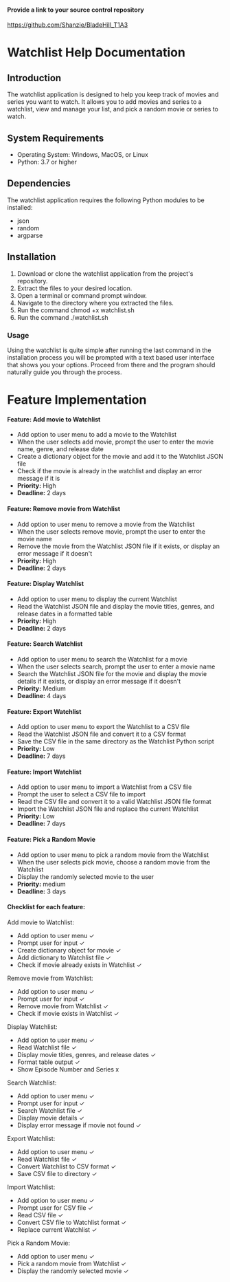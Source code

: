 #### Provide a link to your source control repository
https://github.com/Shanzie/BladeHill_T1A3

# Watchlist Help Documentation

## Introduction

The watchlist application is designed to help you keep track of movies and series you want to watch. It allows you to add movies and series to a watchlist, view and manage your list, and pick a random movie or series to watch.

## System Requirements

- Operating System: Windows, MacOS, or Linux
- Python: 3.7 or higher

## Dependencies

The watchlist application requires the following Python modules to be installed:

- json
- random
- argparse

## Installation

1. Download or clone the watchlist application from the project's repository.
2. Extract the files to your desired location.
3. Open a terminal or command prompt window.
4. Navigate to the directory where you extracted the files.
5. Run the command chmod +x watchlist.sh
6. Run the command ./watchlist.sh

### Usage

Using the watchlist is quite simple after running the last command in the installation process you will be prompted with a text based user interface that shows you your options. Proceed from there and the program should naturally guide you through the process.



# Feature Implementation

#### Feature: Add movie to Watchlist
- Add option to user menu to add a movie to the Watchlist
- When the user selects add movie, prompt the user to enter the movie name, genre, and release date
- Create a dictionary object for the movie and add it to the Watchlist JSON file
- Check if the movie is already in the watchlist and display an error message if it is
- **Priority:** High
- **Deadline:** 2 days

#### Feature: Remove movie from Watchlist
- Add option to user menu to remove a movie from the Watchlist
- When the user selects remove movie, prompt the user to enter the movie name
- Remove the movie from the Watchlist JSON file if it exists, or display an error message if it doesn't
- **Priority:** High
- **Deadline:** 2 days

#### Feature: Display Watchlist
- Add option to user menu to display the current Watchlist
- Read the Watchlist JSON file and display the movie titles, genres, and release dates in a formatted table
- **Priority:** High
- **Deadline:** 2 days

#### Feature: Search Watchlist
- Add option to user menu to search the Watchlist for a movie
- When the user selects search, prompt the user to enter a movie name
- Search the Watchlist JSON file for the movie and display the movie details if it exists, or display an error message if it doesn't
- **Priority:** Medium
- **Deadline:** 4 days

#### Feature: Export Watchlist
- Add option to user menu to export the Watchlist to a CSV file
- Read the Watchlist JSON file and convert it to a CSV format
- Save the CSV file in the same directory as the Watchlist Python script
- **Priority:** Low
- **Deadline:** 7 days

#### Feature: Import Watchlist
- Add option to user menu to import a Watchlist from a CSV file
- Prompt the user to select a CSV file to import
- Read the CSV file and convert it to a valid Watchlist JSON file format
- Import the Watchlist JSON file and replace the current Watchlist
- **Priority:** Low
- **Deadline:** 7 days

#### Feature: Pick a Random Movie
- Add option to user menu to pick a random movie from the Watchlist
- When the user selects pick movie, choose a random movie from the Watchlist
- Display the randomly selected movie to the user
- **Priority:** medium
- **Deadline:** 3 days

#### Checklist for each feature:

Add movie to Watchlist:
- Add option to user menu ✓
- Prompt user for input ✓
- Create dictionary object for movie ✓
- Add dictionary to Watchlist file ✓
- Check if movie already exists in Watchlist ✓

Remove movie from Watchlist:
- Add option to user menu ✓
- Prompt user for input ✓
- Remove movie from Watchlist ✓
- Check if movie exists in Watchlist ✓

Display Watchlist:
- Add option to user menu ✓
- Read Watchlist file ✓
- Display movie titles, genres, and release dates ✓
- Format table output ✓
- Show Episode Number and Series x

Search Watchlist:
- Add option to user menu ✓
- Prompt user for input ✓
- Search Watchlist file ✓
- Display movie details ✓
- Display error message if movie not found ✓

Export Watchlist:
- Add option to user menu ✓
- Read Watchlist file ✓
- Convert Watchlist to CSV format ✓
- Save CSV file to directory ✓

Import Watchlist:
- Add option to user menu ✓
- Prompt user for CSV file ✓
- Read CSV file ✓
- Convert CSV file to Watchlist format ✓
- Replace current Watchlist ✓

Pick a Random Movie:
- Add option to user menu ✓
- Pick a random movie from Watchlist ✓
- Display the randomly selected movie ✓